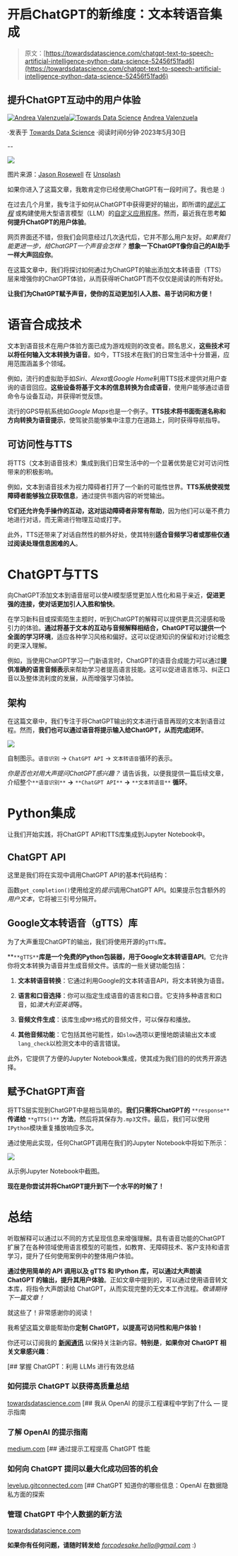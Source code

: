# 开启ChatGPT的新维度：文本转语音集成

> 原文：[https://towardsdatascience.com/chatgpt-text-to-speech-artificial-intelligence-python-data-science-52456f51fad6](https://towardsdatascience.com/chatgpt-text-to-speech-artificial-intelligence-python-data-science-52456f51fad6)

## 提升ChatGPT互动中的用户体验

[](https://medium.com/@andvalenzuela?source=post_page-----52456f51fad6--------------------------------)[![Andrea Valenzuela](../Images/ddfc1534af92413fd91076f826cc49b6.png)](https://medium.com/@andvalenzuela?source=post_page-----52456f51fad6--------------------------------)[](https://towardsdatascience.com/?source=post_page-----52456f51fad6--------------------------------)[![Towards Data Science](../Images/a6ff2676ffcc0c7aad8aaf1d79379785.png)](https://towardsdatascience.com/?source=post_page-----52456f51fad6--------------------------------) [Andrea Valenzuela](https://medium.com/@andvalenzuela?source=post_page-----52456f51fad6--------------------------------)

·发表于 [Towards Data Science](https://towardsdatascience.com/?source=post_page-----52456f51fad6--------------------------------) ·阅读时间6分钟·2023年5月30日

--

![](../Images/37eb3c9be01fd0ffe01fc20efe3aef12.png)

图片来源：[Jason Rosewell](https://unsplash.com/@jasonrosewell?utm_source=unsplash&utm_medium=referral&utm_content=creditCopyText) 在 [Unsplash](https://unsplash.com/es/fotos/ASKeuOZqhYU?utm_source=unsplash&utm_medium=referral&utm_content=creditCopyText)

如果你进入了这篇文章，我敢肯定你已经使用ChatGPT有一段时间了。我也是 :)

在过去几个月里，我专注于如何从ChatGPT中获得更好的输出，即所谓的[*提示工程*](https://medium.com/gitconnected/improve-chatgpt-performance-prompt-engineering-data-science-artificial-intelligence-6fa3953bc5b6) 或构建使用大型语言模型（LLM）的[自定义应用程序](https://medium.com/towards-data-science/chatgpt-summarization-llms-chatgpt3-chatgpt4-artificial-intelligence-16cf0e3625ce)。然而，最近我在思考**如何提升ChatGPT的用户体验**。

网页界面还不错，但我们会同意经过几次迭代后，它并不那么用户友好。*如果我们能更进一步，给ChatGPT一个声音会怎样？* **想象一下ChatGPT像你自己的AI助手一样大声回应你**。

在这篇文章中，我们将探讨如何通过为ChatGPT的输出添加文本转语音（TTS）层来增强你的ChatGPT体验，从而获得听ChatGPT而不仅仅是阅读的所有好处。

**让我们为ChatGPT赋予声音，使你的互动更加引人入胜、易于访问和方便！**

# 语音合成技术

文本到语音技术在用户体验方面已成为游戏规则的改变者。顾名思义，**这些技术可以将任何输入文本转换为语音**。如今，TTS技术在我们的日常生活中十分普遍，应用范围涵盖多个领域。

例如，流行的虚拟助手如*Siri*、*Alexa*或*Google Home*利用TTS技术提供对用户查询的语音回应。**这些设备将基于文本的信息转换为合成语音**，使用户能够通过语音命令与设备互动，并获得听觉反馈。

流行的GPS导航系统如*Google Maps*也是一个例子。**TTS技术将书面街道名称和方向转换为语音提示**，使驾驶员能够集中注意力在道路上，同时获得导航指导。

## 可访问性与TTS

将TTS（文本到语音技术）集成到我们日常生活中的一个显著优势是它对可访问性带来的积极影响。

例如，文本到语音技术为视力障碍者打开了一个新的可能性世界。**TTS系统使视觉障碍者能够独立获取信息**，通过提供书面内容的听觉输出。

**它们还允许免手操作的互动，这对运动障碍者非常有帮助**，因为他们可以毫不费力地进行对话，而无需进行物理互动或打字。

此外，TTS还带来了对话自然性的额外好处，使其特别**适合音频学习者或那些仅通过阅读处理信息困难的人**。

# ChatGPT与TTS

向ChatGPT添加文本到语音层可以使AI模型感觉更加人性化和易于亲近，**促进更强的连接，使对话更加引人入胜和愉快**。

在学习新科目或探索陌生主题时，听到ChatGPT的解释可以提供更具沉浸感和吸引力的体验。**通过将基于文本的互动与音频解释相结合，ChatGPT可以提供一个全面的学习环境**，适应各种学习风格和偏好。这可以促进知识的保留和对讨论概念的更深入理解。

例如，当使用ChatGPT学习一门新语言时，ChatGPT的语音合成能力可以通过**提供准确的语言音频表示**来帮助学习者提高语言技能。这可以促进语言练习、纠正口音以及整体流利度的发展，从而增强学习体验。

## 架构

在这篇文章中，我们专注于将ChatGPT输出的文本进行语音再现的文本到语音过程。然而，**我们也可以通过语音将提示输入给ChatGPT，从而完成闭环**。

![](../Images/9ea596041e642f2cb30e88254187798c.png)

自制图示。`语音识别` → `ChatGPT API` → `文本转语音`循环的表示。

*你是否也对用大声提问ChatGPT感兴趣？* 请告诉我，以便我提供一篇后续文章，介绍整个`**语音识别**` **→** `**ChatGPT API**` **→** `**文本转语音**` **循环**。

# Python集成

让我们开始实践，将ChatGPT API和TTS库集成到Jupyter Notebook中。

## ChatGPT API

这里是我们将在实现中调用ChatGPT API的基本代码结构：

函数`get_completion()`使用给定的*提示*调用ChatGPT API。如果提示包含额外的*用户文本*，它将被三引号分隔开。

## **Google文本转语音（**gTTS**）库**

为了大声重现ChatGPT的输出，我们将使用开源的`gTTs`库。

**`**gTTS**`**库是一个免费的Python包装器，用于Google文本转语音API**。它允许你将文本转换为语音并生成音频文件。该库的一些关键功能包括：

1.  **文本转语音转换**：它通过利用Google的文本转语音API，将文本转换为语音。

1.  **语言和口音选择**：你可以指定生成语音的语言和口音。它支持多种语言和口音，如*澳大利亚英语*等。

1.  **音频文件生成**：该库生成`MP3`格式的音频文件，可以保存和播放。

1.  **其他音频功能**：它包括其他可能性，如`slow`选项以更慢地朗读输出文本或`lang_check`以检测文本中的语言错误。

此外，它提供了方便的Jupyter Notebook集成，使其成为我们目的的优秀开源选择。

## 赋予ChatGPT声音

将TTS层实现到ChatGPT中是相当简单的。**我们只需将ChatGPT的** `**response**` **传递给** `**gTTS()**` **方法**，然后将其保存为`.mp3`文件。最后，我们可以使用`IPython`模块重复播放响应多次。

通过使用此实现，任何ChatGPT调用在我们的Jupyter Notebook中将如下所示：

![](../Images/a35df780e17b7eeaf5d7158b30cae3e5.png)

从示例Jupyter Notebook中截图。

**现在是你尝试并将ChatGPT提升到下一个水平的时候了！**

# 总结

听取解释可以通过以不同的方式呈现信息来增强理解。具有语音功能的ChatGPT扩展了在各种领域使用语言模型的可能性，如教育、无障碍技术、客户支持和语言学习，提升了任何使用案例中的整体用户体验。

**通过使用简单的 API 调用以及 gTTS 和 IPython 库，可以通过大声朗读 ChatGPT 的输出，提升其用户体验**。正如文章中提到的，可以通过使用语音转文本库，将指令大声朗读给 ChatGPT，从而实现完整的无文本工作流程。*敬请期待下一篇文章！*

就这些了！非常感谢你的阅读！

我希望这篇文章能帮助你**定制 ChatGPT，以提高可访问性和用户体验！**

你还可以订阅我的 [**新闻通讯**](/@andvalenzuela/subscribe) 以保持关注新内容。**特别是**，**如果你对 ChatGPT 相关文章感兴趣**：

[](/chatgpt-summarization-llms-chatgpt3-chatgpt4-artificial-intelligence-16cf0e3625ce?source=post_page-----52456f51fad6--------------------------------) [## 掌握 ChatGPT：利用 LLMs 进行有效总结

### 如何提示 ChatGPT 以获得高质量总结

[towardsdatascience.com](/chatgpt-summarization-llms-chatgpt3-chatgpt4-artificial-intelligence-16cf0e3625ce?source=post_page-----52456f51fad6--------------------------------) [](https://medium.com/geekculture/prompt-engineering-prompting-guidelines-chatgpt-chatgpt3-chatgpt4-artificial-intelligence-6b74f35d2695?source=post_page-----52456f51fad6--------------------------------) [## 我从 OpenAI 的提示工程课程中学到了什么 — 提示指南

### 了解 OpenAI 的提示指南

[medium.com](https://medium.com/geekculture/prompt-engineering-prompting-guidelines-chatgpt-chatgpt3-chatgpt4-artificial-intelligence-6b74f35d2695?source=post_page-----52456f51fad6--------------------------------) [](https://levelup.gitconnected.com/improve-chatgpt-performance-prompt-engineering-data-science-artificial-intelligence-6fa3953bc5b6?source=post_page-----52456f51fad6--------------------------------) [## 通过提示工程提高 ChatGPT 性能

### 如何向 ChatGPT 提问以最大化成功回答的机会

[levelup.gitconnected.com](https://levelup.gitconnected.com/improve-chatgpt-performance-prompt-engineering-data-science-artificial-intelligence-6fa3953bc5b6?source=post_page-----52456f51fad6--------------------------------) [](/what-chatgpt-knows-about-you-openai-towards-data-privacy-science-ai-b0fa2376a5f6?source=post_page-----52456f51fad6--------------------------------) [## ChatGPT 知道你的哪些信息：OpenAI 在数据隐私方面的探索

### 管理 ChatGPT 中个人数据的新方法

[towardsdatascience.com](/what-chatgpt-knows-about-you-openai-towards-data-privacy-science-ai-b0fa2376a5f6?source=post_page-----52456f51fad6--------------------------------)

**如果你有任何问题，请随时转发给** *forcodesake.hello@gmail.com* :)
